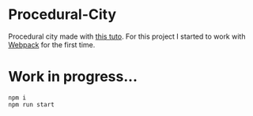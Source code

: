 # Procedural-City

Procedural city made with [this tuto](http://learningthreejs.com/blog/2013/08/02/how-to-do-a-procedural-city-in-100lines/). For this project I started to work with [Webpack](https://github.com/webpack/webpack) for the first time.

# Work in progress...

```
npm i
npm run start
```
